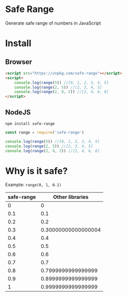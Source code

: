 # Safe Range

Generate safe range of numbers in JavaScript

# Install

## Browser

```html
<script src="https://unpkg.com/safe-range"></script>
<script>
	console.log(range(5)) //[0, 1, 2, 3, 4, 5]
	console.log(range(2, 5)) //[2, 3, 4, 5]
	console.log(range(2, 8, 2)) //[2, 4, 6, 8]
</script>
```

## NodeJS

`npm install safe-range`

```javascript
const range = require('safe-range')

console.log(range(5)) //[0, 1, 2, 3, 4, 5]
console.log(range(2, 5)) //[2, 3, 4, 5]
console.log(range(2, 8, 2)) //[2, 4, 6, 8]
```

# Why is it safe?

Example: `range(0, 1, 0.1)`

safe-range	| Other libraries
---			| ---
0			| 0
0.1			| 0.1
0.2			| 0.2
0.3			| 0.30000000000000004
0.4			| 0.4
0.5			| 0.5
0.6			| 0.6
0.7			| 0.7
0.8			| 0.7999999999999999
0.9			| 0.8999999999999999
1			| 0.9999999999999999